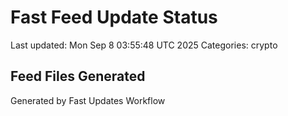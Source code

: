 # Fast Feed Update Status
Last updated: Mon Sep  8 03:55:48 UTC 2025
Categories: crypto

## Feed Files Generated

Generated by Fast Updates Workflow
